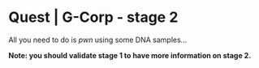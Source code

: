 # Quest | G-Corp - stage 2

All you need to do is _pwn_ using some DNA samples...

**Note: you should validate stage 1 to have more information on stage 2.**
